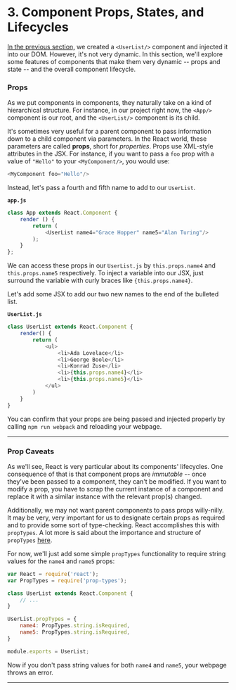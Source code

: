 # 3. Component Props, States, and Lifecycles

[In the previous section,](https://github.com/OKStateACM/ReactCodelab/blob/master/2%20-%20React%20Components.md) we created a `<UserList/>` component and injected it into our DOM. However, it's not very dynamic. In this section, we'll explore some features of components that make them very dynamic -- props and state -- and the overall component lifecycle.

### Props

As we put components in components, they naturally take on a kind of hierarchical structure. For instance, in our project right now, the `<App/>` component is our root, and the `<UserList/>` component is its child.

It's sometimes very useful for a parent component to pass information down to a child component via parameters. In the React world, these parameters are called **props**, short for *properties*. Props use XML-style attributes in the JSX. For instance, if you want to pass a `foo` prop with a value of `"Hello"` to your `<MyComponent/>`, you would use:

```js
<MyComponent foo="Hello"/>
```

Instead, let's pass a fourth and fifth name to add to our `UserList`.

**`app.js`**

```js
class App extends React.Component {
    render () {
        return (
            <UserList name4="Grace Hopper" name5="Alan Turing"/>
        );
    }
};
```

We can access these props in our `UserList.js` by `this.props.name4` and `this.props.name5` respectively. To inject a variable into our JSX, just surround the variable with curly braces like `{this.props.name4}`.

Let's add some JSX to add our two new names to the end of the bulleted list.

**`UserList.js`**

```js
class UserList extends React.Component {
    render() {
        return (
            <ul>
                <li>Ada Lovelace</li>
                <li>George Boole</li>
                <li>Konrad Zuse</li>
                <li>{this.props.name4}</li>
                <li>{this.props.name5}</li>
            </ul>
        )
    }
}
```

You can confirm that your props are being passed and injected properly by calling `npm run webpack` and reloading your webpage.

***

### Prop Caveats

As we'll see, React is very particular about its components' lifecycles. One consequence of that is that component props are *immutable* -- once they've been passed to a component, they can't be modified. If you want to modify a prop, you have to scrap the current instance of a component and replace it with a similar instance with the relevant prop(s) changed.

Additionally, we may not want parent components to pass props willy-nilly. It may be very, very important for us to designate certain props as required and to provide some sort of type-checking. React accomplishes this with `propTypes`. A lot more is said about the importance and structure of `propTypes` [here](https://wecodetheweb.com/2015/06/02/why-react-proptypes-are-important/).

For now, we'll just add some simple `propTypes` functionality to require string values for the `name4` and `name5` props:

```js
var React = require('react');
var PropTypes = require('prop-types');

class UserList extends React.Component {
    // ...
}

UserList.propTypes = {
    name4: PropTypes.string.isRequired,
    name5: PropTypes.string.isRequired,
}

module.exports = UserList;
```

Now if you don't pass string values for both `name4` and `name5`, your webpage throws an error.

***

